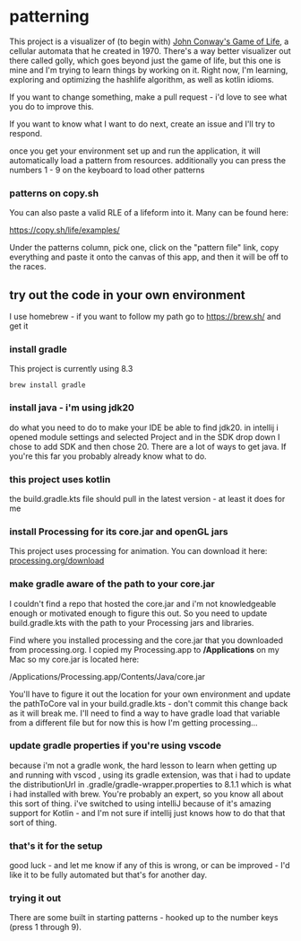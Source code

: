 # patterning

This project is a visualizer of (to begin with) [John Conway's Game of Life](https://en.wikipedia.org/wiki/Conway%27s_Game_of_Life), a cellular automata that he created in 1970. There's
a way better visualizer out there called golly, which goes beyond just the game of life, but this one is mine and I'm
trying to learn things by working on it. Right now, I'm learning, exploring and optimizing the hashlife algorithm, as
well as kotlin idioms.

If you want to change something, make a pull request - i'd love to see what you do to improve this.

If you want to know what I want to do next, create an issue and I'll try to respond.

once you get your environment set up and run the application, it will automatically load a pattern from resources. additionally you can press the numbers 1 - 9 on the keyboard to load other patterns

### patterns on copy.sh

You can also paste a valid RLE of a lifeform into it. Many can be found here:

https://copy.sh/life/examples/

Under the patterns column, pick one, click on the "pattern file" link, copy everything and paste it onto the canvas of this app,
and then it will be off to the races.

## try out the code in your own environment

I use homebrew - if you want to follow my path go to https://brew.sh/ and get it

### install gradle

This project is currently using 8.3

<pre><code>brew install gradle
</code></pre>

### install java - i'm using jdk20

do what you need to do to make your IDE be able to find jdk20. in intellij i opened module settings and selected Project
and in the SDK drop down I chose to add SDK and then chose 20. There are a lot of ways to get java. If you're this far
you probably already know what to do.

### this project uses kotlin

the build.gradle.kts file should pull in the latest version - at least it does for me

### install Processing for its core.jar and openGL jars

This project uses processing for animation. You can download it
here: [processing.org/download](https://processing.org/download)

### make gradle aware of the path to your core.jar

I couldn't find a repo that hosted the core.jar and i'm not knowledgeable enough or motivated enough to figure this out.
So you need to update build.gradle.kts with the path to your Processing jars and libraries.

Find where you installed processing and the core.jar that you downloaded from processing.org. I copied my Processing.app
to **/Applications** on my Mac so my core.jar is located here:

/Applications/Processing.app/Contents/Java/core.jar

You'll have to figure it out the location for your own environment and update the pathToCore val in your
build.gradle.kts - don't commit this change back as it will break me. I'll need to find a way to have gradle load that
variable from a different file but for now this is how I'm getting processing...

### update gradle properties if you're using vscode

because i'm not a gradle wonk, the hard lesson to learn when getting up and running with vscod , using its gradle
extension, was that i had to update the distributionUrl in .gradle/gradle-wrapper.properties to 8.1.1 which is what i
had installed with brew. You're probably an expert, so you know all about this sort of thing. i've switched to using
intelliJ because of it's amazing support for Kotlin - and I'm not sure if intellij just knows how to do that that sort
of thing.

### that's it for the setup

good luck - and let me know if any of this is wrong, or can be improved - I'd like it to be fully automated but that's
for another day.

### trying it out

There are some built in starting patterns - hooked up to the number keys (press 1 through 9).
